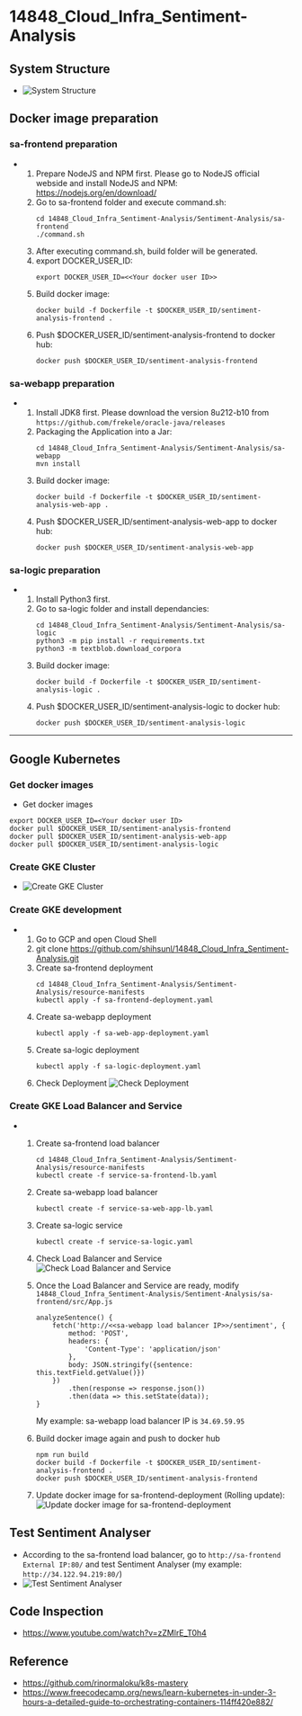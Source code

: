# 14848_Cloud_Infra_Sentiment-Analysis

## System Structure
- ![System Structure](Sentiment-Analysis/img/system_structure.png)

## Docker image preparation

### sa-frontend preparation
-
    1. Prepare NodeJS and NPM first. Please go to NodeJS official webside and install NodeJS and NPM: https://nodejs.org/en/download/
    2. Go to sa-frontend folder and execute command.sh: 
        ```
        cd 14848_Cloud_Infra_Sentiment-Analysis/Sentiment-Analysis/sa-frontend
        ./command.sh
        ```
    3. After executing command.sh, build folder will be generated.
    4. export DOCKER_USER_ID: 
        ```
        export DOCKER_USER_ID=<<Your docker user ID>>
        ```
    5. Build docker image: 
        ```
        docker build -f Dockerfile -t $DOCKER_USER_ID/sentiment-analysis-frontend .
        ```
    6. Push $DOCKER_USER_ID/sentiment-analysis-frontend to docker hub: 
        ```
        docker push $DOCKER_USER_ID/sentiment-analysis-frontend
        ```

### sa-webapp preparation
- 
    1. Install JDK8 first. Please download the version 8u212-b10 from `https://github.com/frekele/oracle-java/releases`
    2. Packaging the Application into a Jar:
        ```
        cd 14848_Cloud_Infra_Sentiment-Analysis/Sentiment-Analysis/sa-webapp
        mvn install
        ```
    3. Build docker image:
        ```
        docker build -f Dockerfile -t $DOCKER_USER_ID/sentiment-analysis-web-app .
        ```
    4. Push $DOCKER_USER_ID/sentiment-analysis-web-app to docker hub: 
        ```
        docker push $DOCKER_USER_ID/sentiment-analysis-web-app
        ```

### sa-logic preparation
- 
    1. Install Python3 first.
    2. Go to sa-logic folder and install dependancies: 
        ```
        cd 14848_Cloud_Infra_Sentiment-Analysis/Sentiment-Analysis/sa-logic
        python3 -m pip install -r requirements.txt
        python3 -m textblob.download_corpora
        ```
    3. Build docker image:
        ```
        docker build -f Dockerfile -t $DOCKER_USER_ID/sentiment-analysis-logic .
        ```
    4. Push $DOCKER_USER_ID/sentiment-analysis-logic to docker hub: 
        ```
        docker push $DOCKER_USER_ID/sentiment-analysis-logic
        ```

-------

## Google Kubernetes

### Get docker images
- Get docker images
```
export DOCKER_USER_ID=<Your docker user ID>
docker pull $DOCKER_USER_ID/sentiment-analysis-frontend
docker pull $DOCKER_USER_ID/sentiment-analysis-web-app
docker pull $DOCKER_USER_ID/sentiment-analysis-logic
```

### Create GKE Cluster
- ![Create GKE Cluster](Sentiment-Analysis/img/cluster.png)

### Create GKE development
-
    1. Go to GCP and open Cloud Shell
    2. git clone https://github.com/shihsunl/14848_Cloud_Infra_Sentiment-Analysis.git
    3. Create sa-frontend deployment
        ```
        cd 14848_Cloud_Infra_Sentiment-Analysis/Sentiment-Analysis/resource-manifests
        kubectl apply -f sa-frontend-deployment.yaml
        ```
    4. Create sa-webapp deployment
        ```
        kubectl apply -f sa-web-app-deployment.yaml
        ```
    5. Create sa-logic deployment
        ```
        kubectl apply -f sa-logic-deployment.yaml
        ```
    6. Check Deployment
    ![Check Deployment](Sentiment-Analysis/img/development.png)

### Create GKE Load Balancer and Service
-
    1. Create sa-frontend load balancer
        ```
        cd 14848_Cloud_Infra_Sentiment-Analysis/Sentiment-Analysis/resource-manifests
        kubectl create -f service-sa-frontend-lb.yaml
        ```
    2. Create sa-webapp load balancer
        ```
        kubectl create -f service-sa-web-app-lb.yaml
        ```
    3. Create sa-logic service
        ```
        kubectl create -f service-sa-logic.yaml
        ```
    4. Check Load Balancer and Service
    ![Check Load Balancer and Service](Sentiment-Analysis/img/load_balancer.png)

    5. Once the Load Balancer and Service are ready, modify `14848_Cloud_Infra_Sentiment-Analysis/Sentiment-Analysis/sa-frontend/src/App.js`
        ```
        analyzeSentence() {
            fetch('http://<<sa-webapp load balancer IP>>/sentiment', { 
                method: 'POST',
                headers: {
                    'Content-Type': 'application/json'
                },
                body: JSON.stringify({sentence: this.textField.getValue()})
            })
                .then(response => response.json())
                .then(data => this.setState(data));
        }
        ```
        My example: sa-webapp load balancer IP is `34.69.59.95`

    6. Build docker image again and push to docker hub
        ```
        npm run build
        docker build -f Dockerfile -t $DOCKER_USER_ID/sentiment-analysis-frontend .
        docker push $DOCKER_USER_ID/sentiment-analysis-frontend
        ```
    7. Update docker image for sa-frontend-deployment (Rolling update):
    ![Update docker image for sa-frontend-deployment](Sentiment-Analysis/img/rolling_update.png)

## Test Sentiment Analyser
- According to the sa-frontend load balancer, go to `http://sa-frontend External IP:80/` and test Sentiment Analyser (my example: `http://34.122.94.219:80/`)
- ![Test Sentiment Analyser](Sentiment-Analysis/img/test_sentiment_analyser.png)

## Code Inspection
- https://www.youtube.com/watch?v=zZMlrE_T0h4

## Reference
- https://github.com/rinormaloku/k8s-mastery
- https://www.freecodecamp.org/news/learn-kubernetes-in-under-3-hours-a-detailed-guide-to-orchestrating-containers-114ff420e882/


